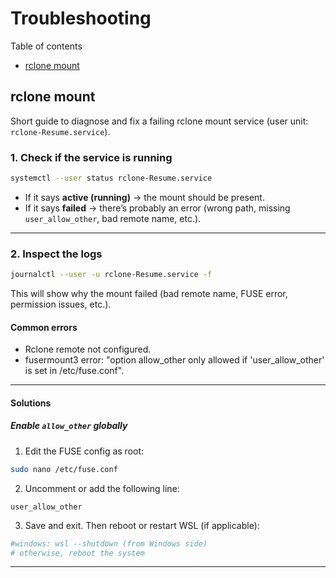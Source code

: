 # Troubleshooting

Table of contents

- [rclone mount](#rclone-mount)

## rclone mount

Short guide to diagnose and fix a failing rclone mount service (user unit: `rclone-Resume.service`).

### 1. Check if the service is running

```bash
systemctl --user status rclone-Resume.service
```

- If it says **active (running)** → the mount should be present.
- If it says **failed** → there’s probably an error (wrong path, missing `user_allow_other`, bad remote name, etc.).

---

### 2. Inspect the logs

```bash
journalctl --user -u rclone-Resume.service -f
```

This will show why the mount failed (bad remote name, FUSE error, permission issues, etc.).

#### Common errors

- Rclone remote not configured.
- fusermount3 error: "option allow_other only allowed if 'user_allow_other' is set in /etc/fuse.conf".

---

#### Solutions

##### Enable `allow_other` globally

1. Edit the FUSE config as root:

```bash
sudo nano /etc/fuse.conf
```

2. Uncomment or add the following line:

```text
user_allow_other
```

3. Save and exit. Then reboot or restart WSL (if applicable):

```bash
#windows: wsl --shutdown (from Windows side)
# otherwise, reboot the system
```

---
